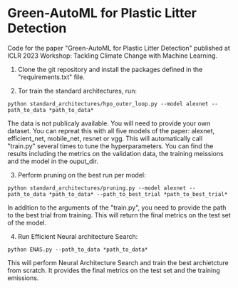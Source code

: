 # Green-AutoML for Plastic Litter Detection
Code for the paper "Green-AutoML for Plastic Litter Detection" published at ICLR 2023 Workshop: Tackling Climate Change with Machine Learning.

1. Clone the git repository and install the packages defined in the "requirements.txt" file.

2. Tor train the standard architectures, run:

  ``python standard_architectures/hpo_outer_loop.py --model alexnet --path_to_data *path_to_data*``

  The data is not publicaly available. You will need to provide your own dataset. You can repreat this with all five models of the paper: alexnet, efficient_net, mobile_net, resnet or vgg. This will automatically call "train.py" several times to tune the hyperparameters. You can find the results including the metrics on the validation data, the training meissions and the model in the ouput_dir.

3. Perform pruning on the best run per model: 

  ``python standard_architectures/pruning.py --model alexnet --path_to_data *path_to_data* --path_to_best_trial *path_to_best_trial*``

  In addition to the arguments of the "train.py", you need to provide the path to the best trial from training. This will return the final metrics on the test set of the model.

4. Run Efficient Neural architecture Search:

  ``python ENAS.py --path_to_data *path_to_data*``

  This will perform Neural Architecture Search and train the best archietcture from scratch. It provides the final metrics on the test set and the training emissions. 
